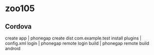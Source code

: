# zoo105

## Cordova

create app | phonegap create dist com.example.test
install plugins | config.xml 
login | phonegap remote login
build | phonegap remote build android
